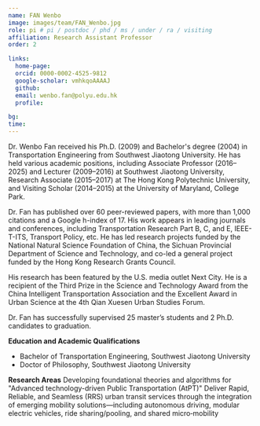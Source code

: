 ```yaml
---
name: FAN Wenbo
image: images/team/FAN_Wenbo.jpg
role: pi # pi / postdoc / phd / ms / under / ra / visiting
affiliation: Research Assistant Professor
order: 2

links:
  home-page: 
  orcid: 0000-0002-4525-9812
  google-scholar: vmhkqoAAAAJ
  github: 
  email: wenbo.fan@polyu.edu.hk
  profile: 

bg: 
time: 
---
```


<!--  Add a short self introduction here -->
<!-- Like Research Areas -->

Dr. Wenbo Fan received his Ph.D. (2009) and Bachelor's degree (2004) in Transportation Engineering from Southwest Jiaotong University. He has held various academic positions, including Associate Professor (2016–2025) and Lecturer (2009–2016) at Southwest Jiaotong University, Research Associate (2015–2017) at The Hong Kong Polytechnic University, and Visiting Scholar (2014–2015) at the University of Maryland, College Park.

Dr. Fan has published over 60 peer-reviewed papers, with more than 1,000 citations and a Google h-index of 17. His work appears in leading journals and conferences, including Transportation Research Part B, C, and E, IEEE-T-ITS, Transport Policy, etc. He has led research projects funded by the National Natural Science Foundation of China, the Sichuan Provincial Department of Science and Technology, and co-led a general project funded by the Hong Kong Research Grants Council.

His research has been featured by the U.S. media outlet Next City. He is a recipient of the Third Prize in the Science and Technology Award from the China Intelligent Transportation Association and the Excellent Award in Urban Science at the 4th Qian Xuesen Urban Studies Forum.

Dr. Fan has successfully supervised 25 master’s students and 2 Ph.D. candidates to graduation.

  
**Education and Academic Qualifications**
- Bachelor of Transportation Engineering, Southwest Jiaotong University
- Doctor of Philosophy, Southwest Jiaotong University

**Research Areas**
Developing foundational theories and algorithms for "Advanced technology-driven Public Transportation (AtPT)"
Deliver Rapid, Reliable, and Seamless (RRS) urban transit services through the integration of emerging mobility solutions—including autonomous driving, modular electric vehicles, ride sharing/pooling, and shared micro‑mobility

